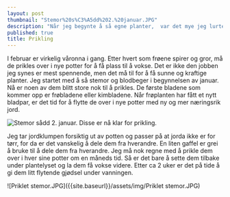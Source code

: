 ```yaml
---
layout: post
thumbnail: "Stemor%20s%C3%A5dd%202.%20januar.JPG"
description: "Når jeg begynte å så egne planter,  var det mye jeg lurte på. Når skal man starte å så og når skal man prikle?"
published: true
title: Prikling
---
```






I februar er virkelig våronna i gang. Etter hvert som frøene spirer og gror, må de prikles over i nye potter for å få plass til å vokse. Det er ikke den jobben jeg synes er mest spennende, men det må til for å få sunne og kraftige planter. Jeg startet med å så stemor og blodbeger i begynnelsen av januar. Nå er noen av dem blitt store nok til å prikles. De første bladene som kommer opp er frøbladene eller kimbladene. Når frøplanten har fått et nytt bladpar, er det tid for å flytte de over i nye potter med ny og mer næringsrik jord. 

![Stemor sådd 2. januar. Disse er nå klar for prikling.]({{site.baseurl}}/assets/img/Stemor%20s%C3%A5dd%202.%20januar.JPG)

<!--more-->

Jeg tar jordklumpen forsiktig ut av potten og passer på at jorda ikke er for tørr, for da er det vanskelig å dele dem fra hverandre. En liten gaffel er grei å bruke til å dele dem fra hverandre. Jeg må nok regne med å prikle dem over i hver sine potter om en måneds tid. Så er det bare å sette dem tilbake under plantelyset og la dem få vokse videre. Etter ca 2 uker er det på tide å gi dem litt flytende gjødsel under vanningen.

![Priklet stemor.JPG]({{site.baseurl}}/assets/img/Priklet stemor.JPG)
